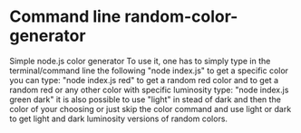 # Command line random-color-generator

Simple node.js color generator
To use it, one has to simply type in the terminal/command line the following
"node index.js"
to get a specific color you can type:
"node index.js red"
to get a random red color and to get a random red or any other color with specific luminosity type:
"node index.js green dark"
it is also possible to use "light" in stead of dark and then the color of your choosing or just skip the color command and use light or dark to get light and dark luminosity versions of random colors.
